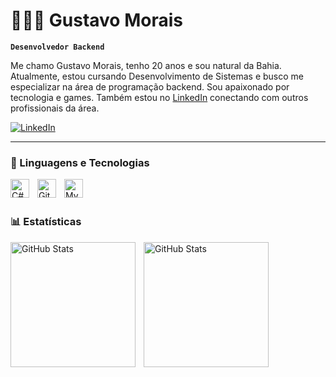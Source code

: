 # 👨🏻‍💻 Gustavo Morais

**`Desenvolvedor Backend`**

Me chamo Gustavo Morais, tenho 20 anos e sou natural da Bahia. Atualmente, estou cursando Desenvolvimento de Sistemas e busco me especializar na área de programação backend. Sou apaixonado por tecnologia e games. Também estou no [LinkedIn](https://www.linkedin.com/in/devgustavomorais/) conectando com outros profissionais da área.

<p align="left">
    <a href="https://www.linkedin.com/in/devgustavomorais/">
        <img 
            alt="LinkedIn" 
            title="Veja meu perfil no LinkedIn" 
            src="https://img.shields.io/badge/-LinkedIn-blue?style=for-the-badge&logo=linkedin&logoColor=white" 
        />
    </a>
</p>

---

### 🤖 Linguagens e Tecnologias

<img 
    align="left" 
    alt="C#" 
    title="C#"
    width="30px" 
    style="padding-right: 10px;" 
    src="https://cdn.jsdelivr.net/gh/devicons/devicon@latest/icons/csharp/csharp-original.svg" 
/>
<img 
    align="left" 
    alt="Git" 
    title="Git"
    width="30px" 
    style="padding-right: 10px;" 
    src="https://cdn.jsdelivr.net/gh/devicons/devicon@latest/icons/git/git-original.svg" 
/>
<img 
    align="left" 
    alt="MySQL" 
    title="MySQL"
    width="30px" 
    style="padding-right: 10px;" 
    src="https://cdn.jsdelivr.net/gh/devicons/devicon@latest/icons/mysql/mysql-original.svg" 
/>

<br/>
<br/>

### 📊 Estatísticas

<p>
  <img 
    align="left" 
    alt="GitHub Stats" 
    height="200" 
    style="padding-right: 10px;" 
    src="https://github-readme-stats.vercel.app/api?username=gvmzin&show_icons=true&hide_title=true&count_private=true&hide=prs&theme=tokyonight" 
  />

  <img 
      align="left" 
      alt="GitHub Stats" 
      height="200" 
      src="https://github-readme-stats.vercel.app/api/top-langs/?username=gvmzin&theme=tokyonight&layout=compact&custom_title=Tecnologias&langs_count=9" 
  />
</p>
